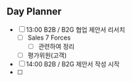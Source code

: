 ## Day Planner
- [ ] 13:00 B2B / B2G 협업 제안서 리서치
	- [ ] Sales 7 Forces
		- [ ] 관련하여 정리
	- [ ] 평가위원(고객)
- [ ] 14:00 B2B / B2G 제안서 작성 시작
- [ ] 